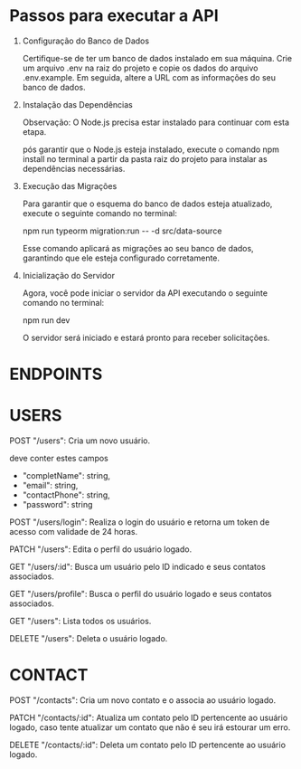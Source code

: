 # Passos para executar a API

1. Configuração do Banco de Dados

   Certifique-se de ter um banco de dados instalado em sua máquina.
   Crie um arquivo .env na raiz do projeto e copie os dados do arquivo .env.example. Em seguida, altere a URL com as informações do seu banco de dados.

2. Instalação das Dependências

   Observação: O Node.js precisa estar instalado para continuar com esta etapa.

   pós garantir que o Node.js esteja instalado, execute o comando npm install no terminal a partir da pasta raiz do projeto para instalar as dependências necessárias.

3. Execução das Migrações

   Para garantir que o esquema do banco de dados esteja atualizado, execute o seguinte comando no terminal:

   npm run typeorm migration:run -- -d src/data-source

   Esse comando aplicará as migrações ao seu banco de dados, garantindo que ele esteja configurado corretamente.

4. Inicialização do Servidor

   Agora, você pode iniciar o servidor da API executando o seguinte comando no terminal:

   npm run dev

   O servidor será iniciado e estará pronto para receber solicitações.

# ENDPOINTS

# USERS

POST "/users": Cria um novo usuário.

deve conter estes campos

- "completName": string,
- "email": string,
- "contactPhone": string,
- "password": string

POST "/users/login": Realiza o login do usuário e retorna um token de acesso com validade de 24 horas.

PATCH "/users": Edita o perfil do usuário logado.

GET "/users/:id": Busca um usuário pelo ID indicado e seus contatos associados.

GET "/users/profile": Busca o perfil do usuário logado e seus contatos associados.

GET "/users": Lista todos os usuários.

DELETE "/users": Deleta o usuário logado.

# CONTACT

POST "/contacts": Cria um novo contato e o associa ao usuário logado.

PATCH "/contacts/:id": Atualiza um contato pelo ID pertencente ao usuário logado, caso tente atualizar um contato que não é seu irá estourar um erro.

DELETE "/contacts/:id": Deleta um contato pelo ID pertencente ao usuário logado.
